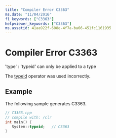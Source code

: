 ```yaml
---
title: "Compiler Error C3363"
ms.date: "11/04/2016"
f1_keywords: ["C3363"]
helpviewer_keywords: ["C3363"]
ms.assetid: 41aa922f-608e-4f7a-ba66-451fc1161935
---
```

# Compiler Error C3363

'type' : 'typeid' can only be applied to a type

The [typeid](../../extensions/typeid-cpp-component-extensions.md) operator was used incorrectly.

## Example

The following sample generates C3363.

```cpp
// C3363.cpp
// compile with: /clr
int main() {
   System::typeid;   // C3363
}
```
